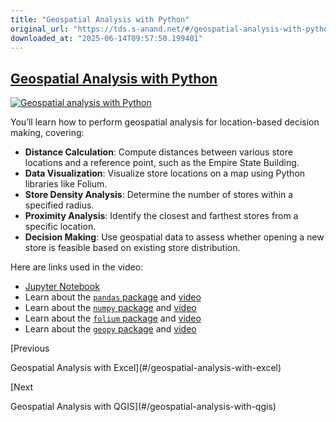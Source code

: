 ```yaml
---
title: "Geospatial Analysis with Python"
original_url: "https://tds.s-anand.net/#/geospatial-analysis-with-python?id=geospatial-analysis-with-python"
downloaded_at: "2025-06-14T09:57:50.199401"
---
```


[Geospatial Analysis with Python](#/geospatial-analysis-with-python?id=geospatial-analysis-with-python)
-------------------------------------------------------------------------------------------------------

[![Geospatial analysis with Python](https://i.ytimg.com/vi_webp/m_qayAJt-yE/sddefault.webp)](https://youtu.be/m_qayAJt-yE)

You’ll learn how to perform geospatial analysis for location-based decision making, covering:

* **Distance Calculation**: Compute distances between various store locations and a reference point, such as the Empire State Building.
* **Data Visualization**: Visualize store locations on a map using Python libraries like Folium.
* **Store Density Analysis**: Determine the number of stores within a specified radius.
* **Proximity Analysis**: Identify the closest and farthest stores from a specific location.
* **Decision Making**: Use geospatial data to assess whether opening a new store is feasible based on existing store distribution.

Here are links used in the video:

* [Jupyter Notebook](https://colab.research.google.com/drive/1TwKw2pQ9XKSdTUUsTq_ulw7rb-xVhays?usp=sharing)
* Learn about the [`pandas` package](https://pandas.pydata.org/pandas-docs/stable/user_guide/10min.html) and [video](https://youtu.be/vmEHCJofslg)
* Learn about the [`numpy` package](https://numpy.org/doc/stable/user/whatisnumpy.html) and [video](https://youtu.be/8JfDAm9y_7s)
* Learn about the [`folium` package](https://python-visualization.github.io/folium/latest/) and [video](https://youtu.be/t9Ed5QyO7qY)
* Learn about the [`geopy` package](https://pypi.org/project/geopy/) and [video](https://youtu.be/3jj_5kVmPLs)

[Previous

Geospatial Analysis with Excel](#/geospatial-analysis-with-excel)

[Next

Geospatial Analysis with QGIS](#/geospatial-analysis-with-qgis)